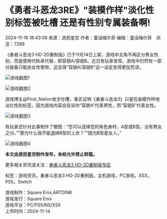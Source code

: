 # 《勇者斗恶龙3RE》"装模作样"淡化性别标签被吐槽 还是有性别专属装备啊!

2024-11-16 18:43:08 来源：游民星空 作者：童话梅尔菲 编辑：童话梅尔菲　浏览：7289

《勇者斗恶龙3 HD-2D重制版》已于11月14日上架，游戏中主角不再区分男女性别，而是使用代称来代替，即容貌A/容貌B。近日有玩家发现，游戏中仍然有一部分装备只能由女性使用，这显得“容貌A/容貌B”这一设定变得更加荒谬。

![游戏截图1](https://img1.gamersky.com/upimg/pic/2024/11/16/origin_202411161836202406.png)

![游戏截图2](https://img1.gamersky.com/upimg/pic/2024/11/16/origin_202411161836211230.png)

游戏博主@Pirat_Nation发文吐槽，事实证明《勇者斗恶龙3》只是在装模作样地淡化性别标签，因为游戏内容会告诉你“容貌A”代表男性，而“容貌B”代表女性。

![游戏截图3](https://img1.gamersky.com/upimg/pic/2024/11/16/origin_202411161840174114.png)

有玩家还针对此事制作了梗图：“您可以选择您的角色身材，A型或B型，没有男女之分。”“那为什么我不能退掉B型的上衣？”“因为B型是女人。”

![游戏截图4](https://img1.gamersky.com/upimg/pic/2024/11/16/origin_202411161840238726.png)

**本文由游民星空制作发布，未经允许禁止转载。**

更多相关资讯请关注：[勇者斗恶龙3 HD-2D重制版专区](https://www.gamersky.com/z/dragon-quest-3-hd-2d/)

标签：游戏资讯，勇者斗恶龙3 HD-2D重制版，主机游戏，PC游戏，XSX，PS5，Switch

游戏制作：Square Enix,ARTDINK  
游戏发行：Square Enix  
游戏平台：PC/PS5/NS/XSX  
上市时间：2024-11-14  